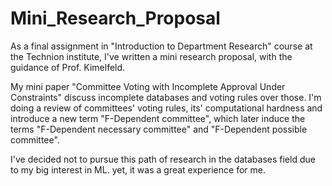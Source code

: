 # Mini_Research_Proposal

As a final assignment in "Introduction to Department Research" course at the Technion institute,
I've written a mini research proposal, with the guidance of Prof. Kimelfeld.

My mini paper "Committee Voting with Incomplete Approval Under Constraints" discuss incomplete databases and voting rules over those.
I'm doing a review of committees' voting rules, its' computational hardness and introduce a new term "F-Dependent committee", which later induce the terms "F-Dependent necessary committee" and "F-Dependent possible committee".

I've decided not to pursue this path of research in the databases field due to my big interest in ML. yet, it was a great experience for me.
